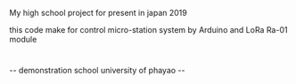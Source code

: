 My high school project for present in japan 2019

this code make for control micro-station system by Arduino and LoRa Ra-01 module

#
-- demonstration school university of phayao --
